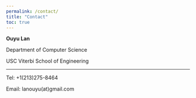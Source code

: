 ```yaml
---
permalink: /contact/
title: "Contact"
toc: true
---
```


**Ouyu Lan**

Department of Computer Science

USC Viterbi School of Engineering

---

Tel: +1(213)275-8464

Email: lanouyu(at)gmail.com
